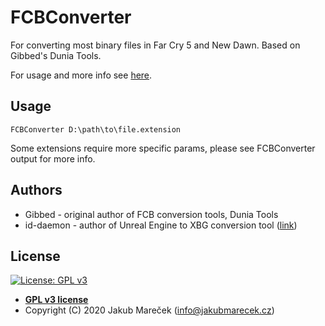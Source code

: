 # FCBConverter

For converting most binary files in Far Cry 5 and New Dawn. Based on Gibbed's Dunia Tools.


For usage and more info see [here](https://www.nexusmods.com/farcry5/mods/97).


## Usage

```
FCBConverter D:\path\to\file.extension
```

Some extensions require more specific params, please see FCBConverter output for more info.


## Authors

* Gibbed - original author of FCB conversion tools, Dunia Tools
* id-daemon - author of Unreal Engine to XBG conversion tool ([link](https://zenhax.com/viewtopic.php?f=5&t=12842))


## License

[![License: GPL v3](https://img.shields.io/badge/License-GPLv3-blue.svg)](https://www.gnu.org/licenses/gpl-3.0)

- **[GPL v3 license](https://www.gnu.org/licenses/gpl-3.0)**
- Copyright (C) 2020  Jakub Mareček (info@jakubmarecek.cz)
